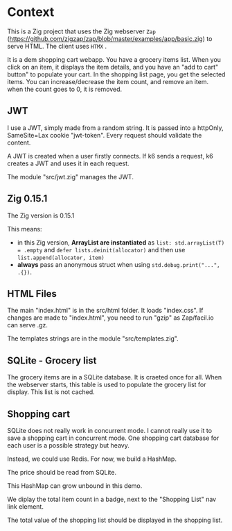 # Context

This is a Zig project that uses the Zig webserver `Zap` (<https://github.com/zigzap/zap/blob/master/examples/app/basic.zig>) to serve HTML.
The client uses `HTMX` .

It is a dem shopping cart webapp. You have a grocery items list.
When you click on an item, it displays the item details, and you have an "add to cart" button" to populate your cart.
In the shopping list page, you get the selected items. You can increase/decrease the item count, and remove an item. when the count goes to 0, it is removed.

## JWT

I use a JWT, simply made from a random string. It is passed into a httpOnly, SameSite=Lax cookie "jwt-token".
Every request should validate the content.

A JWT is created when a user firstly connects. If k6 sends a request, k6 creates a JWT and uses it in each request.

The module "src/jwt.zig" manages the JWT.

## Zig 0.15.1

The Zig version is 0.15.1

This means:

- in this Zig version, **ArrayList are instantiated** as `list: std.arrayList(T) = .empty` and `defer lists.deinit(allocator)` and then use `list.append(allocator, item)`
- **always** pass an anonymous struct when using `std.debug.print("...", .{})`.

## HTML Files

The main "index.html" is in the src/html folder. It loads "index.css".
If changes are made to "index.html", you need to run "gzip" as Zap/facil.io can serve .gz.

The templates strings are in the module "src/templates.zig".

## SQLite - Grocery list

The grocery items are in a SQLite database. It is craeted once for all.
When the webserver starts, this table is used to populate the grocery list for display.
This list is not cached.

## Shopping cart

SQLite does not really work in concurrent mode. I cannot really use it to save a shopping cart in concurrent mode. One shopping cart database for each user is a possible strategy but heavy.

Instead, we could use Redis. For now, we build a HashMap.

The price should be read from SQLite.

This HashMap can grow unbound in this demo.

We diplay the total item count in a badge, next to the "Shopping List" nav link element.

The total value of the shopping list should be displayed in the shopping list.
